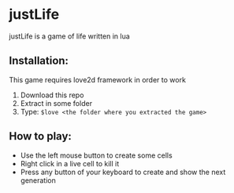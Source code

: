 # justLife

justLife is a game of life written in lua

## Installation:

This game requires love2d framework in order to work

1. Download this repo
2. Extract in some folder
3. Type: `$love <the folder where you extracted the game>`

## How to play:

* Use the left mouse button to create some cells
* Right click in a live cell to kill it
* Press any button of your keyboard to create and show the next generation
